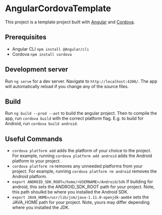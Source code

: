 # AngularCordovaTemplate

This project is a template project built with [Angular](https://github.com/angular/angular-cli) and [Cordova](https://cordova.apache.org/).

## Prerequisites

* Angular CLI `npm install @Angular/cli`
* Cordova `npm install cordova`

## Development server

Run `ng serve` for a dev server. Navigate to `http://localhost:4200/`. The app will automatically reload if you change any of the source files.

## Build

Run `ng build --prod --aot` to build the angular project. Then to compile the app, run `cordova build` with the correct platform flag. 
E.g. to build for Android, run `cordova build android`.

## Useful Commands

* `cordova platform add` adds the platform of your choice to the project. For example, running `cordova platform add android` adds the Android platform to your project.
* `cordova platform rm` removes any unneeded platforms from your project. For example, running `cordova platform rm android` removes the Android platform.
* `export ANDROID_SDK_ROOT=/home/<USERNAME>/Android/Sdk` If building for android, this sets the ANDROID_SDK_ROOT path for your project. Note, this path shoulkd be where you installed the Android SDK.
* `export JAVA_HOME=/usr/lib/jvm/java-1.11.0-openjdk-amd64` sets the JAVA_HOME path for your project. Note, yours may differ depending where you installed the JDK.
